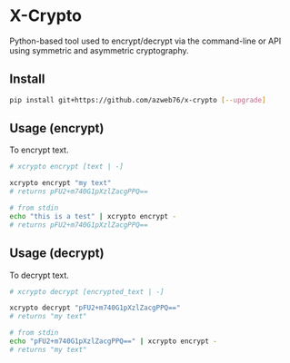 # X-Crypto
Python-based tool used to encrypt/decrypt via the command-line or API using symmetric and asymmetric cryptography.

## Install
```bash
pip install git+https://github.com/azweb76/x-crypto [--upgrade]
```
 
## Usage (encrypt)
To encrypt text.

```bash
# xcrypto encrypt [text | -]

xcrypto encrypt "my text"
# returns pFU2+m740G1pXzlZacgPPQ==

# from stdin
echo "this is a test" | xcrypto encrypt -
# returns pFU2+m740G1pXzlZacgPPQ==
```

## Usage (decrypt)
To decrypt text.

```bash
# xcrypto decrypt [encrypted_text | -]

xcrypto decrypt "pFU2+m740G1pXzlZacgPPQ=="
# returns "my text" 

# from stdin
echo "pFU2+m740G1pXzlZacgPPQ==" | xcrypto encrypt -
# returns "my text"
```
